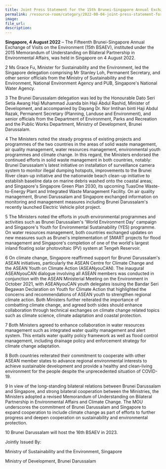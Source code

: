 ```yaml
---  
title: Joint Press Statement for the 15th Brunei-Singapore Annual Exchange of Visits
permalink: /resource-room/category/2022-08-04-joint-press-statement-for-the-15th-brunei-singapore-annual-exchange-of-visits  
image:  
file_url:  
description:  
---
```


**Singapore, 4 August 2022** – The Fifteenth Brunei-Singapore Annual Exchange of Visits on the Environment (15th BSAEV), instituted under the 2015 Memorandum of Understanding on Bilateral Partnership in Environmental Affairs, was held in Singapore on 4 August 2022.

2 Ms Grace Fu, Minister for Sustainability and the Environment, led the Singapore delegation comprising Mr Stanley Loh, Permanent Secretary, and other senior officials from the Ministry of Sustainability and the Environment, National Environment Agency and PUB, Singapore's National Water Agency.

3 The Brunei Darussalam delegation was led by the Honourable Dato Seri Setia Awang Haji Muhammad Juanda bin Haji Abdul Rashid, Minister of Development, and accompanied by Dayang Dr. Nor Imtihan binti Haji Abdul Razak, Permanent Secretary (Planning, Landuse and Environment), and senior officials from the Department of Environment, Parks and Recreation and the Public Works Department, Ministry of Development, Brunei Darussalam.

4 The Ministers noted the steady progress of existing projects and programmes of the two countries in the areas of solid waste management, air quality management, water resources management, environmental youth programmes and climate change. In this regard, the Ministers endorsed the continued efforts in solid waste management in both countries, notably: Brunei Darussalam's latest initiative on installation of surveillance camera system to monitor illegal dumping hotspots, improvements to the Brunei River clean-up initiative and the nationwide beach clean-up initiative to establish baseline data on marine debris washed onto the coastal areas; and Singapore's Singapore Green Plan 2030, its upcoming TuasOne Waste-to-Energy Plant and Integrated Waste Management Facility. On air quality management, Brunei Darussalam and Singapore exchanged information on monitoring and management measures including Brunei Darussalam's recently launched Electric Vehicle pilot project.

5 The Ministers noted the efforts in youth environmental programmes and activities such as Brunei Darussalam's 'World Environment Day' campaign and Singapore's Youth for Environmental Sustainability (YES) programme. On water resources management, both countries exchanged updates on new measures such as Brunei's implementation of SMART projects for flood management and Singapore's completion of one of the world's largest inland floating solar photovoltaic (PV) system at Tengeh Reservoir.

6 On climate change, Singapore reaffirmed support for Brunei Darussalam's ASEAN initiatives, particularly the ASEAN Centre for Climate Change and the ASEAN Youth on Climate Action (ASEANyouCAN). The inaugural ASEANyouCAN dialogue involving all ASEAN members was conducted in conjunction with the ASEAN Ministerial Meeting on the Environment in October 2021, with ASEANyouCAN youth delegates issuing the Bandar Seri Begawan Declaration on Youth for Climate Action that highlighted the concerns and recommendations of ASEAN youth to strengthen regional climate action. Both Ministers further reiterated the importance of combatting climate change, and agreed both sides should enhance collaboration through technical exchanges on climate change related topics such as climate science, climate adaptation and coastal protection.

7 Both Ministers agreed to enhance collaboration in water resources management such as integrated water quality management and alert system. This entails water quality policy framework as well as flood control management, including drainage policy and enforcement strategy for climate change adaptation.

8 Both countries reiterated their commitment to cooperate with other ASEAN member states to advance regional environmental interests to achieve sustainable development and provide a healthy and clean-living environment for the people despite the unprecedented situation of COVID-19.

9 In view of the long-standing bilateral relations between Brunei Darussalam and Singapore, and strong bilateral cooperation between the Ministries, the Ministers adopted a revised Memorandum of Understanding on Bilateral Partnership in Environmental Affairs and Climate Change. The MOU underscores the commitment of Brunei Darussalam and Singapore to expand cooperation to include climate change as part of efforts to further progress and deepen cooperation on sustainability and environmental protection.

10 Brunei Darussalam will host the 16th BSAEV in 2023.

Jointly Issued By:

Ministry of Sustainability and the Environment, Singapore

Ministry of Development, Brunei Darussalam
